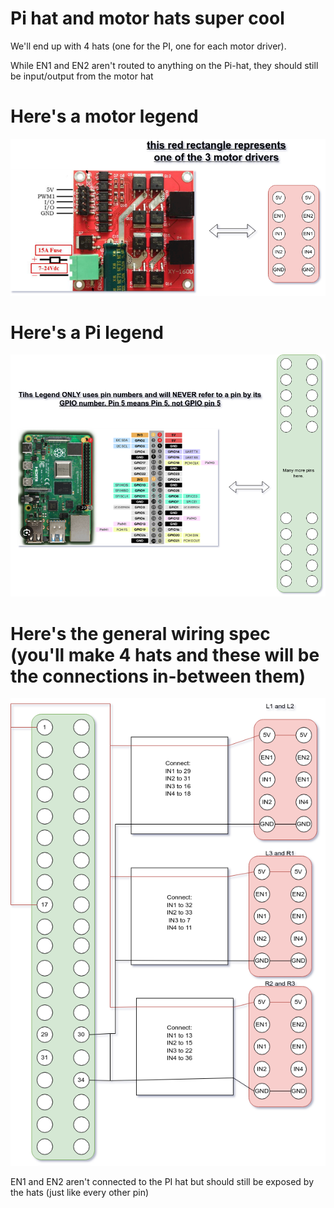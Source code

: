 # Pi hat and motor hats super cool

We'll end up with 4 hats (one for the PI, one for each motor driver).

While EN1 and EN2 aren't routed to anything on the Pi-hat, they should still be input/output from the motor hat

# Here's a motor legend
![legend for dc hat](./gh_misc/motor_legend.png)

# Here's a Pi legend
![legend for dc hat](./gh_misc/pi_legend.png)

# Here's the general wiring spec (you'll make 4 hats and these will be the connections in-between them)
![legend for dc hat](./gh_misc/spec.png)

EN1 and EN2 aren't connected to the PI hat but should still be exposed by the hats (just like every other pin)